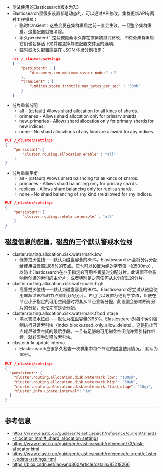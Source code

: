 * 测试使用的Elasticsearch版本为7.3
* Elasticsearch里很多设置都是动态的，可以通过API修改。集群更新API有两种工作模式：
  - 临时transient：这些变更在集群重启之前一直会生效。一旦整个集群重启，这些配置就被清除。
  - 永久persistent：这些变更会永久存在直到被显式修改。即使全集群重启它们也会存活下来并覆盖掉静态配置文件里的选项。
  - 临时或永久配置需要在 JSON 体里分别指定：
  ```json
  PUT /_cluster/settings
  {
      "persistent" : {
          "discovery.zen.minimum_master_nodes" : 2 
      },
      "transient" : {
          "indices.store.throttle.max_bytes_per_sec" : "50mb" 
      }
  }

* 分片重新分配
  - all - (default) Allows shard allocation for all kinds of shards.
  - primaries - Allows shard allocation only for primary shards.
  - new_primaries - Allows shard allocation only for primary shards for new indices.
  - none - No shard allocations of any kind are allowed for any indices.
```json
PUT /_cluster/settings
{
    "persistent":{
        "cluster.routing.allocation.enable" : "all"
    }
}
```
* 分片重新平衡
  - all - (default) Allows shard balancing for all kinds of shards.
  - primaries - Allows shard balancing only for primary shards.
  - replicas - Allows shard balancing only for replica shards.
  - none - No shard balancing of any kind are allowed for any indices.
```json
PUT /_cluster/settings
{
    "persistent":{
        "cluster.routing.rebalance.enable" : "all"
    }
}
```
## 磁盘信息的配置，磁盘的三个默认警戒水位线
  - cluster.routing.allocation.disk.watermark.low
    - 低警戒水位线——默认为磁盘容量的85%。Elasticsearch不会将分片分配给使用磁盘超过85%的节点。它也可以设置为绝对字节值（如500mb），以防止Elasticsearch在小于指定的可用空间量时分配分片。此设置不会影响新创建的索引的主分片，或者特别是之前任何从未分配过的分片。
  - cluster.routing.allocation.disk.watermark.high
    - 高警戒水位线——默认为磁盘容量的90%。Elasticsearch将尝试从磁盘使用率超过90%的节点重新分配分片。它也可以设置为绝对字节值，以便在节点小于指定的可用空间量时将其从节点重新分配。此设置会影响所有分片的分配，无论先前是否分配。
  - cluster.routing.allocation.disk.watermark.flood_stage
    - 洪水警戒水位线——默认为磁盘容量的95%。Elasticsearch对每个索引强制执行只读索引块（index.blocks.read_only_allow_delete）。这是防止节点耗尽磁盘空间的最后手段。一旦有足够的可用磁盘空间允许索引操作继续，就必须手动释放索引块。
  - cluster.info.update.interval
    - Elasticsearch应该多久检查一次群集中每个节点的磁盘使用情况。 默认为30秒。
  ```json
  PUT /_cluster/settings
  {
    "persistent": {
      "cluster.routing.allocation.disk.watermark.low": "100gb",
      "cluster.routing.allocation.disk.watermark.high": "50gb",
      "cluster.routing.allocation.disk.watermark.flood_stage": "10gb",
      "cluster.info.update.interval": "1m"
    }
  }
  ```
---
## 参考信息
- https://www.elastic.co/guide/en/elasticsearch/reference/current/shards-allocation.html#_shard_allocation_settings
- https://www.elastic.co/guide/en/elasticsearch/reference/7.3/disk-allocator.html
- https://www.elastic.co/guide/en/elasticsearch/reference/current/cluster-update-settings.html
- https://blog.csdn.net/laoyang360/article/details/83218266